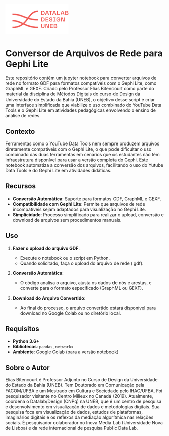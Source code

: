 <img src="logo_lab_orange.png" alt="lab_logo" width="200"/>


# Conversor de Arquivos de Rede para Gephi Lite
Este repositório contém um jupyter notebook para converter arquivos de rede no formato GDF para formatos compatíveis com o Gephi Lite, como GraphML e GEXF. Criado pelo Professor Elias Bitencourt como parte do material da disciplina de Métodos Digitais do curso de Design da Universidade do Estado da Bahia (UNEB), o objetivo desse script é criar uma interface simplificada que viabilize o uso combinado do YouTube Data Tools e o Gephi Lite em atividades pedagógicas envolvendo o ensino de análise de redes.

## Contexto

Ferramentas como o YouTube Data Tools nem sempre produzem arquivos diretamente compatíveis com o Gephi Lite, o que pode dificultar o uso combinado das duas ferramentas em cenários que os estudantes não têm infraestrutura disponível para usar a versão completa do Gephi. Este notebook automatiza a conversão dos arquivos, facilitando o uso do Yutube Data Tools e do Gephi Lite em atividades didáticas.

## Recursos

- **Conversão Automática**: Suporte para formatos GDF, GraphML e GEXF.
- **Compatibilidade com Gephi Lite**: Permite que arquivos de rede incompatíveis sejam adaptados para visualização no Gephi Lite.
- **Simplicidade**: Processo simplificado para realizar o upload, conversão e download de arquivos sem procedimentos manuais.

## Uso

1. **Fazer o upload do arquivo GDF**:
   - Execute o notebook ou o script em Python.
   - Quando solicitado, faça o upload do arquivo de rede (.gdf).

2. **Conversão Automática**:
   - O código analisa o arquivo, ajusta os dados de nós e arestas, e converte para o formato especificado (GraphML ou GEXF).

3. **Download do Arquivo Convertido**:
   - Ao final do processo, o arquivo convertido estará disponível para download no Google Colab ou no diretório local.

## Requisitos

- **Python 3.6+**
- **Bibliotecas**: `pandas`, `networkx`
- **Ambiente**: Google Colab (para a versão notebook) 

## Sobre o Autor

Elias Bitencourt é Professor Adjunto no Curso de Design da Universidade do Estado da Bahia (UNEB). Tem Doutorado em Comunicação pela FACOM/UFBA e um Mestrado em Cultura e Sociedade pelo IHAC/UFBA. Foi pesquisador visitante no Centro Milieux no Canadá (2019). Atualmente, coordena o Datalab/Design (CNPq) na UNEB, que é um centro de pesquisa e desenvolvimento em visualização de dados e metodologias digitais. Sua pesquisa foca em visualização de dados, estudos de plataformas, imaginários digitais e os reflexos da mediação algorítmica nas relações sociais. É pesquisador colaborador no Inova Media Lab (Universidade Nova de Lisboa) e da rede internacional de pesquisa Public Data Lab.
